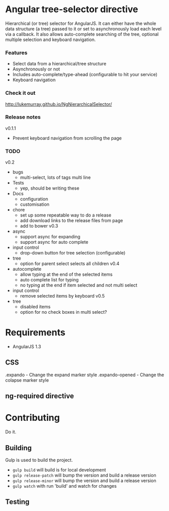 Angular tree-selector directive
=======================================

Hierarchical (or tree) selector for AngularJS. It can either have the whole data structure (a tree) passed to it or set to asynchronously load each level via a callback. It also allows auto-complete searching of the tree, optional multiple selection and keyboard navigation.

### Features
- Select data from a hierarchical/tree structure
- Asynchronously or not
- Includes auto-complete/type-ahead (configurable to hit your service)
- Keyboard navigation

### Check it out
http://lukemurray.github.io/NgNierarchicalSelector/

### Release notes

v0.1.1
  - Prevent keyboard navigation from scrolling the page

### TODO
v0.2
- bugs
  - multi-select, lots of tags multi line
- Tests
  - yep, should be writing these
- Docs
  - configuration
  - customisation
- chore
  - set up some repeatable way to do a release
  - add download links to the release files from page
  - add to bower
v0.3
- async
  - support async for expanding
  - support async for auto complete
- input control
  - drop-down button for tree selection (configurable)  
- tree
  - option for parent select selects all children
v0.4
- autocomplete
  - allow typing at the end of the selected items
  - auto complete list for typing
  - no typing at the end if item selected and not multi select
- input control
  - remove selected items by keyboard
v0.5
- tree
  - disabled items
  - option for no check boxes in multi select?

# Requirements
- AngularJS 1.3

## CSS
.expando - Change the expand marker style
.expando-opened - Change the colapse marker style

## ng-required directive

# Contributing
Do it.

## Building
Gulp is used to build the project.
- `gulp build` will build is for local development
- `gulp release-patch` will bump the version and build a release version
- `gulp release-minor` will bump the version and build a release version
- `gulp watch` with run 'build' and watch for changes

## Testing
